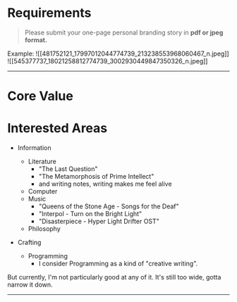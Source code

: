 
# Requirements
> Please submit your one-page personal branding story in **pdf or jpeg format.**

Example:
![[481752121_17997012044774739_213238553968060467_n.jpeg]]
![[545377737_18021258812774739_3002930449847350326_n.jpeg]]

---

# Core Value
# Interested Areas
- Information
	- Literature
		- "The Last Question"
		- "The Metamorphosis of Prime Intellect"
		- and writing notes, writing makes me feel alive
	- Computer
	- Music
		- "Queens of the Stone Age - Songs for the Deaf"
		- "Interpol - Turn on the Bright Light"
		- "Disasterpiece - Hyper Light Drifter OST"
	- Philosophy

- Crafting
	- Programming
		- I consider Programming as a kind of "creative writing".

But currently, I'm not particularly good at any of it. It's still too wide, gotta narrow it down.

---